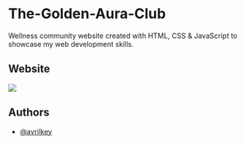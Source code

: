 # The-Golden-Aura-Club
Wellness community website created with HTML, CSS &amp; JavaScript to showcase my web development skills.

## Website
![](https://github.com/avrilkey/The-Golden-Aura-Club/blob/main/GoldenA.gif)


## Authors

- [@avrilkey](https://www.github.com/avrilkey)

